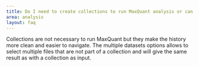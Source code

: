 ```yaml
---
title: Do I need to create collections to run MaxQuant analysis or can I use single sample inputs?
area: analysis
layout: faq
---
```


Collections are not necessary to run MaxQuant but they make the history more clean and easier to navigate. The multiple datasets options allows to select multiple files that are not part of a collection and will give the same result as with a collection as input. 
